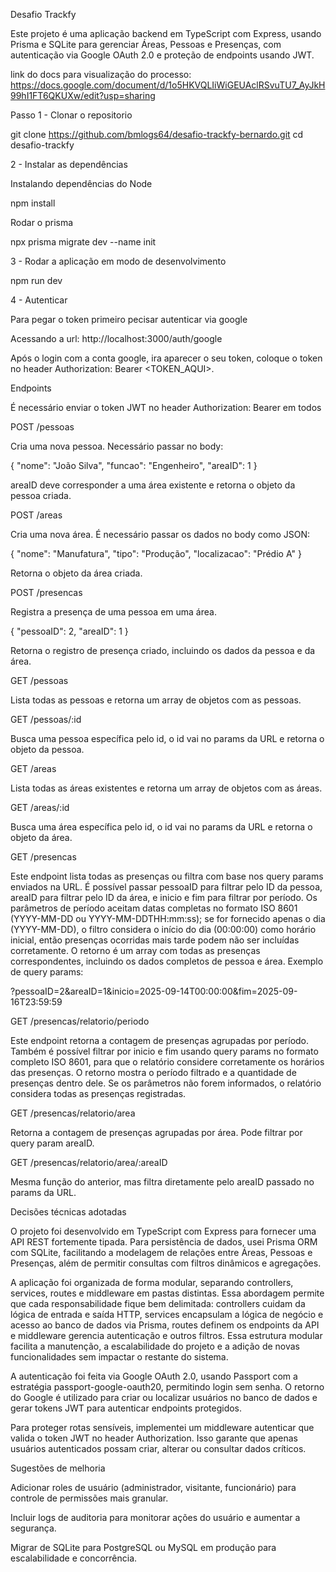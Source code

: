Desafio Trackfy

Este projeto é uma aplicação backend em TypeScript com Express, usando Prisma e SQLite para gerenciar Áreas, Pessoas e Presenças, com autenticação via Google OAuth 2.0 e proteção de endpoints usando JWT.

link do docs para visualização do processo: https://docs.google.com/document/d/1o5HKVQLIiWiGEUAclRSvuTU7_AyJkH99hI1FT6QKUXw/edit?usp=sharing

Passo 1 - Clonar o repositorio

git clone https://github.com/bmlogs64/desafio-trackfy-bernardo.git
cd desafio-trackfy

2 - Instalar as dependências

Instalando dependências do Node

npm install

Rodar o prisma

npx prisma migrate dev --name init

3 - Rodar a aplicação em modo de desenvolvimento

npm run dev

4 - Autenticar

Para pegar o token primeiro pecisar autenticar via google

Acessando a url: http://localhost:3000/auth/google

Após o login com a conta google, ira aparecer o seu token, coloque o token no header Authorization: Bearer <TOKEN_AQUI>.

Endpoints

É necessário enviar o token JWT no header Authorization: Bearer <token> em todos

POST /pessoas

Cria uma nova pessoa. Necessário passar no body:

{
  "nome": "João Silva",
  "funcao": "Engenheiro",
  "areaID": 1
}

areaID deve corresponder a uma área existente e retorna o objeto da pessoa criada.

POST /areas

Cria uma nova área. É necessário passar os dados no body como JSON:

{
  "nome": "Manufatura",
  "tipo": "Produção",
  "localizacao": "Prédio A"
}

Retorna o objeto da área criada.

POST /presencas

Registra a presença de uma pessoa em uma área.

{
  "pessoaID": 2,
  "areaID": 1
}

Retorna o registro de presença criado, incluindo os dados da pessoa e da área.

GET /pessoas

Lista todas as pessoas e retorna um array de objetos com as pessoas.

GET /pessoas/:id

Busca uma pessoa específica pelo id, o id vai no params da URL e retorna o objeto da pessoa.

GET /areas

Lista todas as áreas existentes e retorna um array de objetos com as áreas.

GET /areas/:id

Busca uma área específica pelo id, o id vai no params da URL e retorna o objeto da área.

GET /presencas

Este endpoint lista todas as presenças ou filtra com base nos query params enviados na URL. É possível passar pessoaID para filtrar pelo ID da pessoa, areaID para filtrar pelo ID da área, e inicio e fim para filtrar por período. Os parâmetros de período aceitam datas completas no formato ISO 8601 (YYYY-MM-DD ou YYYY-MM-DDTHH:mm:ss); se for fornecido apenas o dia (YYYY-MM-DD), o filtro considera o início do dia (00:00:00) como horário inicial, então presenças ocorridas mais tarde podem não ser incluídas corretamente. O retorno é um array com todas as presenças correspondentes, incluindo os dados completos de pessoa e área.
Exemplo de query params:

?pessoaID=2&areaID=1&inicio=2025-09-14T00:00:00&fim=2025-09-16T23:59:59

GET /presencas/relatorio/periodo

Este endpoint retorna a contagem de presenças agrupadas por período. Também é possível filtrar por inicio e fim usando query params no formato completo ISO 8601, para que o relatório considere corretamente os horários das presenças. O retorno mostra o período filtrado e a quantidade de presenças dentro dele. Se os parâmetros não forem informados, o relatório considera todas as presenças registradas.

GET /presencas/relatorio/area

Retorna a contagem de presenças agrupadas por área. Pode filtrar por query param areaID.

GET /presencas/relatorio/area/:areaID

Mesma função do anterior, mas filtra diretamente pelo areaID passado no params da URL.

Decisões técnicas adotadas

O projeto foi desenvolvido em TypeScript com Express para fornecer uma API REST fortemente tipada. Para persistência de dados, usei Prisma ORM com SQLite, facilitando a modelagem de relações entre Áreas, Pessoas e Presenças, além de permitir consultas com filtros dinâmicos e agregações.

A aplicação foi organizada de forma modular, separando controllers, services, routes e middleware em pastas distintas. Essa abordagem permite que cada responsabilidade fique bem delimitada: controllers cuidam da lógica de entrada e saída HTTP, services encapsulam a lógica de negócio e acesso ao banco de dados via Prisma, routes definem os endpoints da API e middleware gerencia autenticação e outros filtros. Essa estrutura modular facilita a manutenção, a escalabilidade do projeto e a adição de novas funcionalidades sem impactar o restante do sistema.

A autenticação foi feita via Google OAuth 2.0, usando Passport com a estratégia passport-google-oauth20, permitindo login sem senha. O retorno do Google é utilizado para criar ou localizar usuários no banco de dados e gerar tokens JWT para autenticar endpoints protegidos.

Para proteger rotas sensíveis, implementei um middleware autenticar que valida o token JWT no header Authorization. Isso garante que apenas usuários autenticados possam criar, alterar ou consultar dados críticos.

Sugestões de melhoria

Adicionar roles de usuário (administrador, visitante, funcionário) para controle de permissões mais granular.

Incluir logs de auditoria para monitorar ações do usuário e aumentar a segurança.

Migrar de SQLite para PostgreSQL ou MySQL em produção para escalabilidade e concorrência.

